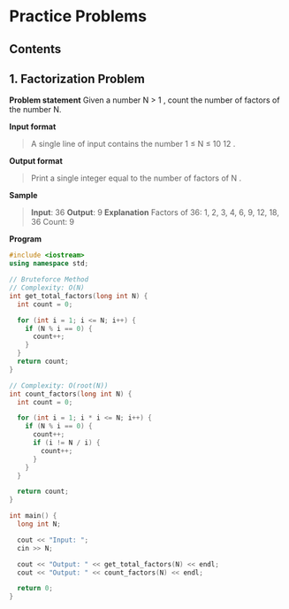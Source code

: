 
# Practice Problems

## Contents

## 1. Factorization Problem

**Problem statement**
Given a number N > 1 , count the number of factors of the number N.

**Input format**
> A single line of input contains the number 1 ≤ N ≤ 10 12 .

 **Output format**

> Print a single integer equal to the number of factors of N .

**Sample**
>**Input**: 36
**Output**: 9
**Explanation**
Factors of 36: 1, 2, 3, 4, 6, 9, 12, 18, 36
Count: 9

**Program**

```c++
#include <iostream>
using namespace std;

// Bruteforce Method
// Complexity: O(N)
int get_total_factors(long int N) {
  int count = 0;

  for (int i = 1; i <= N; i++) {
    if (N % i == 0) {
      count++;
    }
  }
  return count;
}

// Complexity: O(root(N))
int count_factors(long int N) {
  int count = 0;

  for (int i = 1; i * i <= N; i++) {
    if (N % i == 0) {
      count++;
      if (i != N / i) {
        count++;
      }
    }
  }

  return count;
}

int main() {
  long int N;

  cout << "Input: ";
  cin >> N;

  cout << "Output: " << get_total_factors(N) << endl;
  cout << "Output: " << count_factors(N) << endl;

  return 0;
}
```
